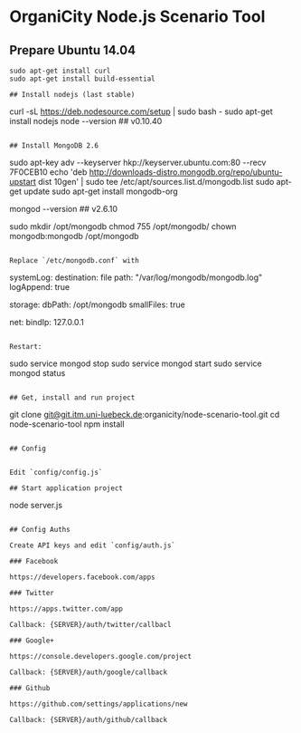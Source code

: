 # OrganiCity Node.js Scenario Tool

## Prepare Ubuntu 14.04

```
sudo apt-get install curl
sudo apt-get install build-essential

## Install nodejs (last stable)

```
curl -sL https://deb.nodesource.com/setup | sudo bash -
sudo apt-get install nodejs
node --version                 ## v0.10.40
```

## Install MongoDB 2.6

```
sudo apt-key adv --keyserver hkp://keyserver.ubuntu.com:80 --recv 7F0CEB10
echo 'deb http://downloads-distro.mongodb.org/repo/ubuntu-upstart dist 10gen' | sudo tee /etc/apt/sources.list.d/mongodb.list
sudo apt-get update
sudo apt-get install mongodb-org

mongod --version		## v2.6.10

sudo mkdir /opt/mongodb
chmod 755 /opt/mongodb/
chown mongodb:mongodb /opt/mongodb
```

Replace `/etc/mongodb.conf` with

```
systemLog:
   destination: file
   path: "/var/log/mongodb/mongodb.log"
   logAppend: true

storage:
   dbPath: /opt/mongodb
   smallFiles: true

net:
   bindIp: 127.0.0.1
```

Restart:

```
sudo service mongod stop
sudo service mongod start
sudo service mongod status
```

## Get, install and run project

```
git clone git@git.itm.uni-luebeck.de:organicity/node-scenario-tool.git
cd node-scenario-tool
npm install
```

## Config


Edit `config/config.js`

## Start application project

```
node server.js
```

## Config Auths

Create API keys and edit `config/auth.js`

### Facebook

https://developers.facebook.com/apps

### Twitter

https://apps.twitter.com/app

Callback: {SERVER}/auth/twitter/callbacl

### Google+

https://console.developers.google.com/project

Callback: {SERVER}/auth/google/callback 

### Github

https://github.com/settings/applications/new

Callback: {SERVER}/auth/github/callback

